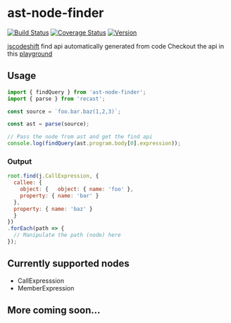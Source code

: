 # ast-node-finder
[![Build Status](https://img.shields.io/endpoint.svg?url=https%3A%2F%2Factions-badge.atrox.dev%2Frajasegar%2Fast-node-finder%2Fbadge&style=flat&label=build)](https://actions-badge.atrox.dev/rajasegar/ast-node-finder/goto)
[![Coverage Status](https://coveralls.io/repos/github/rajasegar/ast-node-finder/badge.svg?branch=master)](https://coveralls.io/github/rajasegar/ast-node-finder?branch=master)
[![Version](https://img.shields.io/npm/v/ast-node-finder.svg)](https://npmjs.org/package/ast-node-finder)

[jscodeshift](https://github.com/facebook/jscodeshift) find api automatically generated from code
Checkout the api in this [playground](https://rajasegar.github.io/ast-finder/)

## Usage
```js
import { findQuery } from 'ast-node-finder';
import { parse } from 'recast';

const source = `foo.bar.baz(1,2,3)`;

const ast = parse(source);

// Pass the node from ast and get the find api
console.log(findQuery(ast.program.body[0].expression));
```

### Output

```js
root.find(j.CallExpression, {
  callee: {
    object: {   object: { name: 'foo' },
    property: { name: 'bar' }
  },
  property: { name: 'baz' }
  }
})
.forEach(path => {
  // Manipulate the path (node) here
});
```

## Currently supported nodes
- CallExpresssion
- MemberExpression

## More coming soon...
